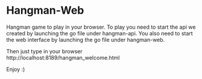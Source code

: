 # Hangman-Web
Hangman game to play in your browser.
To play you need to start the api we created by launching the go file under hangman-api.
You also need to start the web interface by launching the go file under hangman-web.

Then just type in your browser http://localhost:8189/hangman_welcome.html

Enjoy :)
